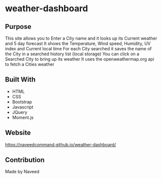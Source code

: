 # weather-dashboard

## Purpose
This site allows you to Enter a City name and it looks up its Current weather and 5 day forecast
It shows the Temperature, Wind speed, Humidity, UV index and Current local time
For each City searched it saves the name of the City in a searched history list (local storage)
You can click on a Searched City to bring up its weather
It uses the openweathermap.org api to fetch a Cities weather

## Built With
* HTML
* CSS
* Bootstrap
* Javascript
* JQuery
* Moment.js

## Website
https://naveedcommand.github.io/weather-dashboard/

## Contribution
Made by Naveed